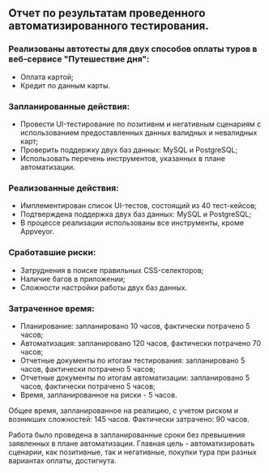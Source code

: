 ## Отчет по результатам проведенного автоматизированного тестирования.

### Реализованы автотесты для двух способов оплаты туров в веб-сервисе "Путешествие дня":
  - Оплата картой;
  - Кредит по данным карты.

### Запланированные действия:
  - Провести UI-тестирование по позитивнм и негативным сценариям с использованием предоставленных данных валидных и невалидных карт;
  - Проверить поддержку двух баз данных: MySQL и PostgreSQL;
  - Использовать перечень инструментов, указанных в плане автоматизации.

### Реализованные действия:
  - Имплементирован список UI-тестов, состоящий из 40 тест-кейсов;
  - Подтверждена поддержка двух баз данных: MySQL и PostgreSQL;
  - В процессе реализации использованы все инструменты, кроме Appveyor.

### Сработавшие риски:
  - Затруднения в поиске правильных CSS-селекторов;
  - Наличие багов в приложении;
  - Сложности настройки работы двух баз данных.

### Затраченное время:
  - Планирование: запланировано 10 часов, фактически потрачено 5 часов;
  - Автоматизация: запланировано 120 часов, фактически потрачено 70 часов;
  - Отчетные документы по итогам тестирования: запланировано 5 часов, фактически потрачено 5 часов;
  - Отчетные документы по итогам автоматизации: запланировано 5 часов, фактически потрачено 5 часов;
  - Время, запланированное на риски - 5 часов.

Общее время, запланированное на реалицию, с учетом риском и возникших сложностей: 145 часов.
Фактически затрачено: 90 часов.

Работа было проведена в запланированные сроки без превышения заявленных в плане автоматизации.
Главная цель - автоматизировать сценарии, как позитивные, так и негативные, покупки тура при разных вариантах оплаты, достигнута.
